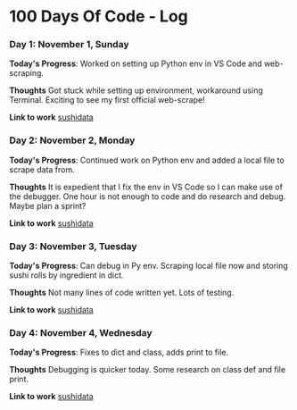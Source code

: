 # 100 Days Of Code - Log

### Day 1: November 1, Sunday

**Today's Progress**: Worked on setting up Python env in VS Code and web-scraping.

**Thoughts** Got stuck while setting up environment, workaround using Terminal. Exciting to see my first official web-scrape!

**Link to work** [sushidata](https://github.com/alecjvaughn/sushidata)

### Day 2: November 2, Monday

**Today's Progress**: Continued work on Python env and added a local file to scrape data from.

**Thoughts** It is expedient that I fix the env in VS Code so I can make use of the debugger. One hour is not enough to code and do research and debug. Maybe plan a sprint?

**Link to work** [sushidata](https://github.com/alecjvaughn/sushidata)

### Day 3: November 3, Tuesday

**Today's Progress**: Can debug in Py env. Scraping local file now and storing sushi rolls by ingredient in dict.

**Thoughts** Not many lines of code written yet. Lots of testing.

**Link to work** [sushidata](https://github.com/alecjvaughn/sushidata)

### Day 4: November 4, Wednesday

**Today's Progress**: Fixes to dict and class, adds print to file.

**Thoughts** Debugging is quicker today. Some research on class def and file print.

**Link to work** [sushidata](https://github.com/alecjvaughn/sushidata)